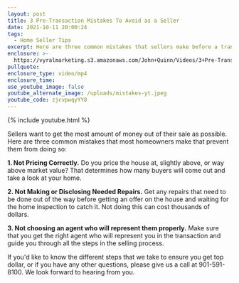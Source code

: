 ```yaml
---
layout: post
title: 3 Pre-Transaction Mistakes To Avoid as a Seller
date: 2021-10-11 20:00:24
tags:
  - Home Seller Tips
excerpt: Here are three common mistakes that sellers make before a transaction.
enclosure: >-
  https://vyralmarketing.s3.amazonaws.com/John+Quinn/Videos/3+Pre-Transaction+Mistakes+To+Avoid+as+a+Seller.mp4
pullquote:
enclosure_type: video/mp4
enclosure_time:
use_youtube_image: false
youtube_alternate_image: /uploads/mistakes-yt.jpeg
youtube_code: zjcvpwqyYY8
---
```

{% include youtube.html %}

Sellers want to get the most amount of money out of their sale as possible. Here are three common mistakes that most homeowners make that prevent them from doing so:

**1\. Not Pricing Correctly.** Do you price the house at, slightly above, or way above market value? That determines how many buyers will come out and take a look at your home.

**2\. Not Making or Disclosing Needed Repairs.** Get any repairs that need to be done out of the way before getting an offer on the house and waiting for the home inspection to catch it. Not doing this can cost thousands of dollars.

**3\. Not choosing an agent who will represent them properly.** Make sure that you get the right agent who will represent you in the transaction and guide you through all the steps in the selling process.

If you'd like to know the different steps that we take to ensure you get top dollar, or if you have any other questions, please give us a call at 901-591-8100. We look forward to hearing from you.
